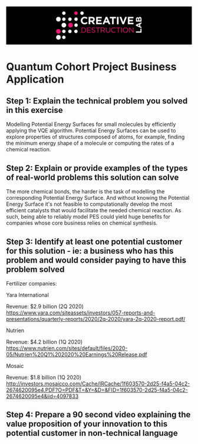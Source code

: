 ![CDL 2020 Cohort Project](../figures/CDL_logo.jpg)
# Quantum Cohort Project Business Application


## Step 1: Explain the technical problem you solved in this exercise

Modelling Potential Energy Surfaces for small molecules by efficiently applying the VQE algorithm. Potential Energy Surfaces can be used to explore properties of structures composed of atoms, for example, finding the minimum energy shape of a molecule or computing the rates of a chemical reaction.

## Step 2: Explain or provide examples of the types of real-world problems this solution can solve

The more chemical bonds, the harder is the task of modelling the corresponding Potential Energy Surface. And without knowing the Potential Energy Surface it's not feasible to computationally develop the most efficient catalysts that would facilitate the needed chemical reaction. As such, being able to reliably model PES could yield huge benefits for companies whose core business relies on chemical synthesis.

## Step 3: Identify at least one potential customer for this solution - ie: a business who has this problem and would consider paying to have this problem solved
 
Fertilizer companies:

 Yara International

Revenue: $2.9 billion (2Q 2020)
https://www.yara.com/siteassets/investors/057-reports-and-presentations/quarterly-reports/2020/2q-2020/yara-2q-2020-report.pdf/

 Nutrien
 
 Revenue: $4.2 billion (1Q 2020)
 https://www.nutrien.com/sites/default/files/2020-05/Nutrien%20Q1%202020%20Earnings%20Release.pdf
 
 Mosaic
 
 Revenue: $1.8 billion (1Q 2020)
 http://investors.mosaicco.com/Cache/IRCache/1f603570-2d25-f4a5-04c2-2674620095e4.PDF?O=PDF&T=&Y=&D=&FID=1f603570-2d25-f4a5-04c2-2674620095e4&iid=4097833



## Step 4: Prepare a 90 second video explaining the value proposition of your innovation to this potential customer in non-technical language


